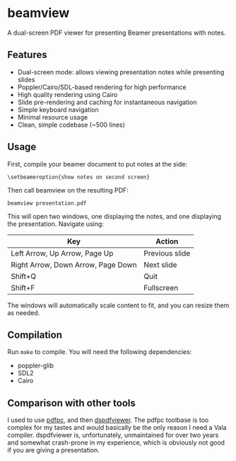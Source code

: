 # beamview

A dual-screen PDF viewer for presenting Beamer presentations with notes.

## Features

- Dual-screen mode: allows viewing presentation notes while presenting slides
- Poppler/Cairo/SDL-based rendering for high performance
- High quality rendering using Cairo
- Slide pre-rendering and caching for instantaneous navigation
- Simple keyboard navigation
- Minimal resource usage
- Clean, simple codebase (~500 lines)

## Usage

First, compile your beamer document to put notes at the side:

    \setbeameroption{show notes on second screen}

Then call beamview on the resulting PDF:

    beamview presentation.pdf

This will open two windows, one displaying the notes, and one displaying the
presentation. Navigate using:

| Key                             | Action          |
|---------------------------------|-----------------|
| Left Arrow, Up Arrow, Page Up   | Previous slide  |
| Right Arrow, Down Arrow, Page Down | Next slide  |
| Shift+Q                         | Quit           |
| Shift+F                         | Fullscreen     |

The windows will automatically scale content to fit, and you can resize them as
needed.

## Compilation

Run `make` to compile. You will need the following dependencies:

- poppler-glib
- SDL2
- Cairo

## Comparison with other tools

I used to use [pdfpc](https://github.com/pdfpc/pdfpc), and then
[dspdfviewer](https://github.com/dannyedel/dspdfviewer). The pdfpc toolbase is
too complex for my tastes and would basically be the only reason I need a Vala
compiler. dspdfviewer is, unfortunately, unmaintained for over two years and
somewhat crash-prone in my experience, which is obviously not good if you are
giving a presentation.

